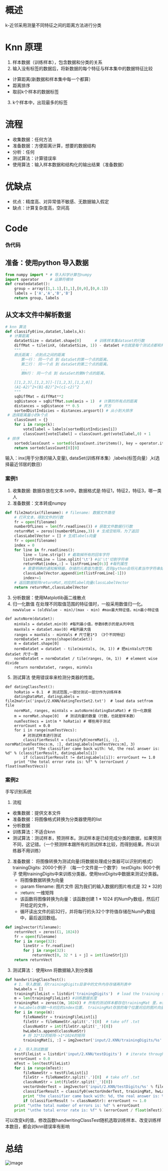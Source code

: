 # 概述
k-近邻采用测量不同特征之间的距离方法进行分类
# Knn 原理
1.  样本数据（训练样本），包含数据和分类的关系
2.  输入没有标签的数据后，将新数据的每个特征与样本集中的数据特征比较
   - 计算距离(新数据和样本集中每一个都算）
   - 距离排序
   - 取前k个样本的数据标签
3. k个样本中，出现最多的标签
# 流程
+ 收集数据：任何方法
+ 准备数据：方便距离计算，想要的数据结构
+ 分析：任何
+ 测试算法：计算错误率
+ 使用算法：输入样本数据和结构化的输出结果（准备数据）
# 优缺点
+ 优点：精度高、对异常值不敏感、无数据输入假定
+ 缺点：计算复杂度高，空间高

# Code

### 伪代码
## 准备：使用python 导入数据

```python
from numpy import * # 导入科学计算包numpy
import operator     # 运算符模块
def createdataSet():
    group = array([1,1.1],[1,1],[0,0],[0,0.1])
    labels = ['A','A','B','B']
    return group, labels
```
## 从文本文件中解析数据
```python 
# knn 算法
def classify0(inx,dataSet,labels,k): 
  # 计算距离
    dataSetSize = dataSet.shape[0]      # 训练样本集dataset的行数
    diffMat = tile(inX, (dataSetSize, 1)) - dataSet #也就是每个测试点都和样本集里的元素算一遍距离
    """
    欧氏距离： 点到点之间的距离
       第一行： 同一个点 到 dataSet的第一个点的距离。
       第二行： 同一个点 到 dataSet的第二个点的距离。
       ...
       第N行： 同一个点 到 dataSet的第N个点的距离。

    [[1,2,3],[1,2,3]]-[[1,2,3],[1,2,0]]
    (A1-A2)^2+(B1-B2)^2+(c1-c2)^2
    """
    sqDiffMat = diffMat**2
    sqDistance = sqDiffMat.sum(axis = 1)  # 计算的所有点的距离
    distances = sqDistance ** 0.5         # 开方
    sortedDistIndicies = distances.argsort() # 从小到大排序
 # 选择距离最小的k个点
    classCount = {}
    for i in range(k):
        voteIlabel = labels(sortedDistIndicies[i])
        classCount[voteIlabel] = classCount.get(voteIlabel,0) + 1
 # 排序
    sortedclassCount = sorted(classCount.iteritems(), key = operator.itemgetter(1),reverse = True)
    return sortedclassCount[0][0]
```
输入：inx(用于分类的输入变量), dataSet(训练样本集）,labels(标签向量）,k(选择最近邻居的数目）

 
### 案例1
1. 收集数据: 数据存放在文本.txt中。数据格式是:特征1，特征2，特征3，哪一类人
2. 准备数据：文本转成numpy
```python
def file2matrix(filename): # filename: 数据文件路径
    # 打开文本，得到文件的行数
    fr = open(filename)
    numberOfLines = len(fr.readlines()) # 获取文件数据行行数
    returnMat = zeros((numberOfLines,3)) # 生成空矩阵，为了返回
    classLabelVector = [] # 生成labels向量
    fr = open(filename)
    index = 0
    for line in fr.readlines():
        line = line.strip() # 截取掉所有的回车字符
        listFromLine = line.split('\t') #以'\t'切割字符串
        returnMat[index,:] = listFromLine[0:3] #每列属性
        # 需要明确的通知解释器，存储的元素值为整型，否则python会将元素当作字符串处理
        classLabelVector.append(int(listFromLine[-1]))  
        index+=1
    # 返回数据矩阵returnMat,对应的label向量classLabelVector
    return returnMat,classLabelVector 
```
 
3. 分析数据：使用Matplotlib画二维散点
4. 归一化数值
在处理不同取值范围的特征值时，一般采用数值归一化。`newValue = (oldValue - min)/(max - min) #max最大特征值，min最小特征值
`
```
def autoNorm(dataSet):
    minVals = dataSet.min(0) #每列最小值，参数0表示的是从列中找
    maxVals = dataSet.max(0) #每列最大值
    ranges = maxVals - minVals # 尺寸是1*3 （3个不同特征）
    normDataSet = zeros(shape(dataSet)) 
    m = dataSet.shape[0] 
    normDataSet = dataSet - tile(minVals, (m, 1)) # 把minVals尺寸和dataSet 尺寸一致
    normDataSet = normDataSet / tile(ranges, (m, 1))  # element wise divide 
    return normDataSet, ranges, minVals
```
5. 测试算法
使用错误率来检测分类器的性能。
```
def datingClassTest():
    hoRatio = 0.1  # 测试范围,一部分测试一部分作为训练样本
    datingDataMat, datingLabels = file2matrix('input/2.KNN/datingTestSet2.txt')  # load data setfrom file
    normMat, ranges, minVals = autoNorm(datingDataMat) # 归一化数据
    m = normMat.shape[0]   # 测试向量的数量（行数，也就是样本数） 
    numTestVecs = int(m * hoRatio) # 哪些用于测试
    errorCount = 0.0
    for i in range(numTestVecs): 
        # 对测试样本进行测试
        classifierResult = classify0(normMat[i, :], normMat[numTestVecs:m, :], datingLabels[numTestVecs:m], 3)
        print "the classifier came back with: %d, the real answer is: %d" % (classifierResult, datingLabels[i])
        if (classifierResult != datingLabels[i]): errorCount += 1.0
    print "the total error rate is: %f" % (errorCount / float(numTestVecs))
```
### 案例2
手写识别系统
1. 流程
+ 收集数据：提供文本文件
+ 准备数据：将图像格式转换为分类器使用的list
+ 分析数据
+ 训练算法：不适合knn
+ 测试算法：测试样本，预测样本。测试样本是已经完成分类的数据，如果预测不同，这记错。（一个预测样本跟所有的测试样本比较，而得到结果。所以训练器不用训练）

2. 准备数据： 将图像转换为测试向量(将数据处理成分类器可以识别的格式）
trainingDigits: 2000个例子 （每一个文件是一个数字）
testDigits: 900个例子
使用trainingDigits中来训练分类器，使用testDigits中数据来测试分类器。
    + 将图像数据转换为向量
    + :param filename: 图片文件 因为我们的输入数据的图片格式是 32 * 32的
    + :return: 一维矩阵
    + 该函数将图像转换为向量：该函数创建 1 * 1024 的NumPy数组，然后打开给定的文件，
    + 循环读出文件的前32行，并将每行的头32个字符值存储在NumPy数组中，最后返回数组。
```python
def img2vector(filename):
    returnVect = zeros((1, 1024))
    fr = open(filename)
    for i in range(32):
        lineStr = fr.readline()
        for j in range(32):
            returnVect[0, 32 * i + j] = int(lineStr[j])
    return returnVect
```
3. 测试算法： 使用knn
将数据输入到分类器
```python
def handwritingClassTest():
    # 1. 导入数据，将trainingDigits目录中的文件内存存储再列表中
    hwLabels = []
    trainingFileList = listdir('trainingDigits')  # load the training set
    m = len(trainingFileList) #训练数据长度
    trainingMat = zeros((m, 1024)) # 所有的测试样本都存在trainingMat 里，m行1024列
    # hwLabels存储0～9对应的index位置， trainingMat存放的每个位置对应的图片向量
    for i in range(m):
        fileNameStr = trainingFileList[i]
        fileStr = fileNameStr.split('.')[0]  # take off .txt
        classNumStr = int(fileStr.split('_')[0])
        hwLabels.append(classNumStr)
        # 将 32*32的矩阵->1*1024的矩阵
        trainingMat[i, :] = img2vector('input/2.KNN/trainingDigits/%s' % fileNameStr)

    # 2. 导入测试数据
    testFileList = listdir('input/2.KNN/testDigits')  # iterate through the test set
    errorCount = 0.0
    mTest = len(testFileList)
    for i in range(mTest):
        fileNameStr = testFileList[i]
        fileStr = fileNameStr.split('.')[0]  # take off .txt
        classNumStr = int(fileStr.split('_')[0])
        vectorUnderTest = img2vector('input/2.KNN/testDigits/%s' % fileNameStr)
        classifierResult = classify0(vectorUnderTest, trainingMat, hwLabels, 3)  
        print "the classifier came back with: %d, the real answer is: %d" % (classifierResult, classNumStr)
        if (classifierResult != classNumStr): errorCount += 1.0
    print "\nthe total number of errors is: %d" % errorCount
    print "\nthe total error rate is: %f" % (errorCount / float(mTest))
```

可以改变k的值，修改函数handwritingClassTest随机选取训练样本、改变训练样本数目，都会对knn错误率有影响

# 总结
![image](https://user-images.githubusercontent.com/69283174/150143860-40074c16-dcb0-4eab-8051-fb7f7e1dc236.png)

 

